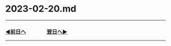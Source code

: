 # 2023-02-20.md
---
### [◀️前日へ](https://github.com/yuasys/chatty-journal/blob/main/2023/02/2023-02-19.md)&emsp;&emsp;&emsp;&emsp;[翌日へ▶️](https://github.com/yuasys/chatty-journal/blob/main/2023/02/2023-02-21.md)

---

